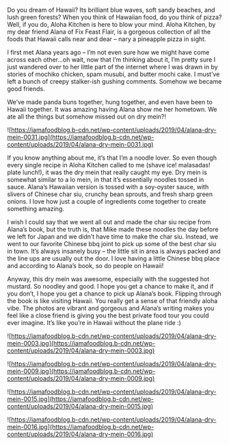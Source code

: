 Do you dream of Hawaii? Its brilliant blue waves, soft sandy beaches, and lush green forests? When you think of Hawaiian food, do you think of pizza? Well, if you do, Aloha Kitchen is here to blow your mind. Aloha Kitchen, by my dear friend Alana of Fix Feast Flair, is a gorgeous collection of all the foods that Hawaii calls near and dear – nary a pineapple pizza in sight.

I first met Alana years ago – I’m not even sure how we might have come across each other…oh wait, now that I’m thinking about it, I’m pretty sure I just wandered over to her little part of the internet where I was drawn in by stories of mochiko chicken, spam musubi, and butter mochi cake. I must’ve left a bunch of creepy stalker-ish gushing comments. Somehow we became good friends.

We’ve made panda buns together, hung together, and even have been to Hawaii together. It was amazing having Alana show me her hometown. We ate all the things but somehow missed out on dry mein?!

![https://iamafoodblog.b-cdn.net/wp-content/uploads/2019/04/alana-dry-mein-0031.jpg](https://iamafoodblog.b-cdn.net/wp-content/uploads/2019/04/alana-dry-mein-0031.jpg)

If you know anything about me, it’s that I’m a noodle lover. So even though every single recipe in Aloha Kitchen called to me (shave ice! malasadas! plate lunch!), it was the dry mein that really caught my eye. Dry mein is somewhat similar to a lo mein, in that it’s essentially noodles tossed in sauce. Alana’s Hawaiian version is tossed with a soy-oyster sauce, with slivers of Chinese char siu, crunchy bean sprouts, and fresh sharp green onions. I love how just a couple of ingredients come together to create something amazing.

I wish I could say that we went all out and made the char siu recipe from Alana’s book, but the truth is, that Mike made these noodles the day before we left for Japan and we didn’t have time to make the char siu. Instead, we went to our favorite Chinese bbq joint to pick up some of the best char siu in town. It’s always insanely busy – the little sit in area is always packed and the line ups are usually out the door. I love having a little Chinese bbq place and according to Alana’s book, so do people on Hawaii!

Anyway, this dry mein was awesome, especially with the suggested hot mustard. So noodley and good. I hope you get a chance to make it, and if you don’t, I hope you get a chance to pick up Alana’s book. Flipping through the book is like visiting Hawaii. You really get a sense of that friendly aloha vibe. The photos are vibrant and gorgeous and Alana’s writing makes you feel like a close friend is giving you the best private food tour you could ever imagine. It’s like you’re in Hawaii without the plane ride :)

![https://iamafoodblog.b-cdn.net/wp-content/uploads/2019/04/alana-dry-mein-0003.jpg](https://iamafoodblog.b-cdn.net/wp-content/uploads/2019/04/alana-dry-mein-0003.jpg)

![https://iamafoodblog.b-cdn.net/wp-content/uploads/2019/04/alana-dry-mein-0009.jpg](https://iamafoodblog.b-cdn.net/wp-content/uploads/2019/04/alana-dry-mein-0009.jpg)

![https://iamafoodblog.b-cdn.net/wp-content/uploads/2019/04/alana-dry-mein-0015.jpg](https://iamafoodblog.b-cdn.net/wp-content/uploads/2019/04/alana-dry-mein-0015.jpg)

![https://iamafoodblog.b-cdn.net/wp-content/uploads/2019/04/alana-dry-mein-0016.jpg](https://iamafoodblog.b-cdn.net/wp-content/uploads/2019/04/alana-dry-mein-0016.jpg)
